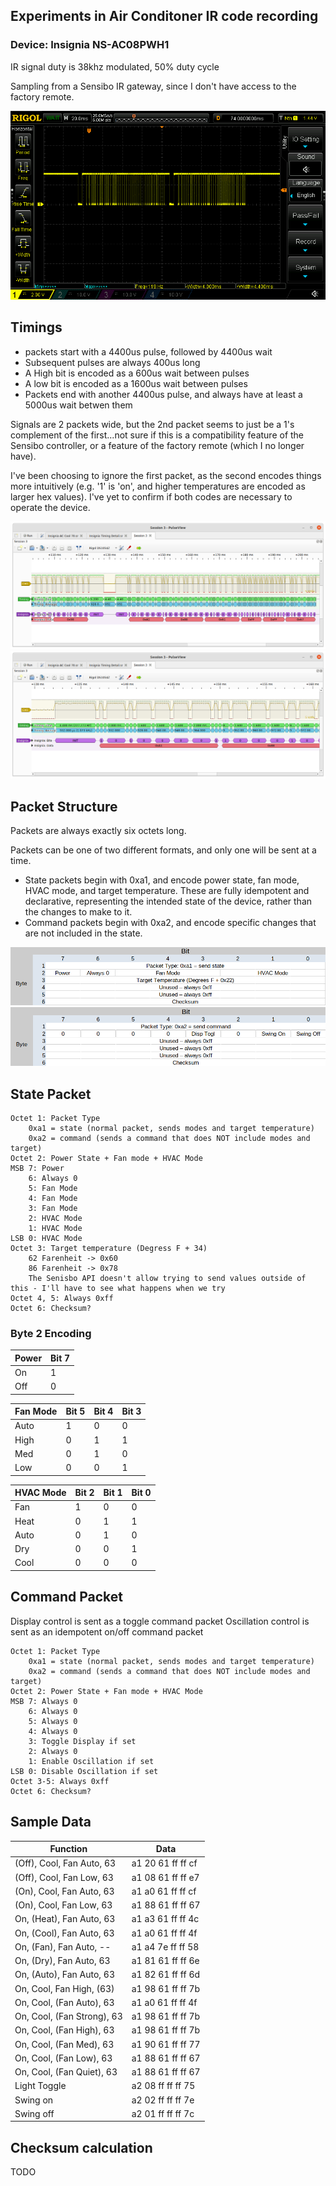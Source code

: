 ## Experiments in Air Conditoner IR code recording

### Device: Insignia NS-AC08PWH1

IR signal duty is 38khz modulated, 50% duty cycle

Sampling from a Sensibo IR gateway, since I don't have access to the factory remote.

![waveform.png](waveform.png)

## Timings 

* packets start with a 4400us pulse, followed by 4400us wait
* Subsequent pulses are always 400us long
* A High bit is encoded as a 600us wait between pulses
* A low bit is encoded as a 1600us wait between pulses
* Packets end with another 4400us pulse, and always have at least a 5000us wait betwen them

Signals are 2 packets wide, but the 2nd packet seems to just be a 1's complement of the first...not sure if this is a compatibility feature of the Sensibo controller, or a feature of the factory remote (which I no longer have).

I've been choosing to ignore the first packet, as the second encodes things more intuitively (e.g. '1' is 'on', and higher temperatures are encoded as larger hex values). I've yet to confirm if both codes are necessary to operate the device.

![pulseview_decode_2.png](pulseview_decode_2.png)
![pulseview_decode.png](pulseview_decode.png)

## Packet Structure

Packets are always exactly six octets long.

Packets can be one of two different formats, and only one will be sent at a time.

* State packets begin with 0xa1, and encode power state, fan mode, HVAC mode, and target temperature. These are fully idempotent and declarative, representing the intended state of the device, rather than the changes to make to it.
* Command packets begin with 0xa2, and encode specific changes that are not included in the state.

![state_packet_structure.png](state_packet_structure.png)
![command_backet_structure.png](command_packet_structure.png)

## State Packet

	Octet 1: Packet Type
		0xa1 = state (normal packet, sends modes and target temperature)
		0xa2 = command (sends a command that does NOT include modes and target)
	Octet 2: Power State + Fan mode + HVAC Mode
	MSB	7: Power
		6: Always 0
		5: Fan Mode
		4: Fan Mode
		3: Fan Mode
		2: HVAC Mode
		1: HVAC Mode
	LSB	0: HVAC Mode 
	Octet 3: Target temperature (Degress F + 34)
		62 Farenheit -> 0x60
		86 Farenheit -> 0x78
		The Senisbo API doesn't allow trying to send values outside of this - I'll have to see what happens when we try
	Octet 4, 5: Always 0xff
	Octet 6: Checksum? 

### Byte 2 Encoding

|Power|Bit 7|
|---|---|
|On|1|
|Off|0|

|Fan Mode|Bit 5|Bit 4|Bit 3|
|---|---|---|---|
|Auto|1|0|0|
|High|0|1|1|
|Med |0|1|0|
|Low |0|0|1|

|HVAC Mode|Bit 2|Bit 1|Bit 0|
|---|---|---|---|
|Fan  |1|0|0|
|Heat |0|1|1|
|Auto |0|1|0|
|Dry  |0|0|1|
|Cool |0|0|0|

## Command Packet

Display control is sent as a toggle command packet
Oscillation control is sent as an idempotent on/off command packet 

	Octet 1: Packet Type
		0xa1 = state (normal packet, sends modes and target temperature)
		0xa2 = command (sends a command that does NOT include modes and target)
	Octet 2: Power State + Fan mode + HVAC Mode
	MSB	7: Always 0
		6: Always 0
		5: Always 0
		4: Always 0
		3: Toggle Display if set
		2: Always 0
		1: Enable Oscillation if set
	LSB	0: Disable Oscillation if set
	Octet 3-5: Always 0xff
	Octet 6: Checksum? 

## Sample Data

| Function | Data |
| --- | --- |
| (Off), Cool, Fan Auto, 63				| a1 20 61 ff ff cf |
| (Off), Cool, Fan Low, 63				| a1 08 61 ff ff e7 |
| (On),  Cool, Fan Auto, 63				| a1 a0 61 ff ff cf |
| (On), Cool, Fan Low, 63				| a1 88 61 ff ff 67 |
| On, (Heat), Fan Auto, 63				| a1 a3 61 ff ff 4c |
| On, (Cool), Fan Auto, 63				| a1 a0 61 ff ff 4f |
| On, (Fan), Fan Auto, --				| a1 a4 7e ff ff 58 |
| On, (Dry), Fan Auto, 63				| a1 81 61 ff ff 6e |
| On, (Auto), Fan Auto, 63				| a1 82 61 ff ff 6d |
| On, Cool, Fan High, (63)				| a1 98 61 ff ff 7b |
| On, Cool, (Fan Auto), 63				| a1 a0 61 ff ff 4f |
| On, Cool, (Fan Strong), 63			| a1 98 61 ff ff 7b |
| On, Cool, (Fan High), 63				| a1 98 61 ff ff 7b |
| On, Cool, (Fan Med), 63				| a1 90 61 ff ff 77 |
| On, Cool, (Fan Low), 63				| a1 88 61 ff ff 67 |
| On, Cool, (Fan Quiet), 63				| a1 88 61 ff ff 67 |
| Light Toggle							| a2 08 ff ff ff 75 |
| Swing on 								| a2 02 ff ff ff 7e |
| Swing off								| a2 01 ff ff ff 7c |

## Checksum calculation

TODO
